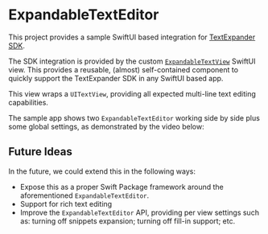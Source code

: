 # ExpandableTextEditor

This project provides a sample SwiftUI based integration for [TextExpander SDK][TextExpander].

The SDK integration is provided by the custom [`ExpandableTextView`][ExpandableTextView] SwiftUI view. This provides a reusable, (almost) self-contained component to quickly support the TextExpander SDK in any SwiftUI based app.

This view wraps a `UITextView`, providing all expected multi-line text editing capabilities.  

The sample app shows two `ExpandableTextEditor` working side by side plus some global settings, as demonstrated by the video below:



## Future Ideas

In the future, we could extend this in the following ways:

* Expose this as a proper Swift Package framework around the aforementioned `ExpandableTextEditor`.
* Support for rich text editing
* Improve the `ExpandableTextEditor` API, providing per view settings such as: turning off snippets expansion; turning off fill-in support; etc.


[TextExpander]: https://github.com/SmileSoftware/TextExpanderTouchSDK/blob/master/README.md
[ExpandableTextView]: https://github.com/pmattos/ExpandableTextEditor/blob/main/ExpandableTextView/ExpandableTextEditor.swift
